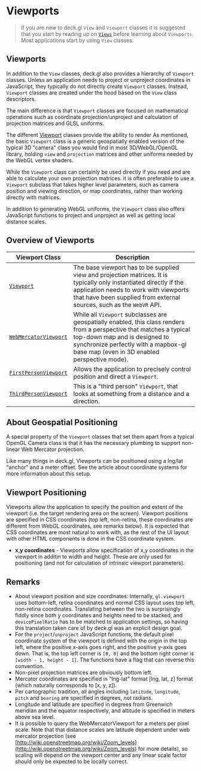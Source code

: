 # Viewports

> If you are new to deck.gl `View` and `Viewport` classes it is suggested that you start by reading up on [`Views`](/docs/advanced/views.md) before learning about `Viewports`. Most applications start by using `View` classes.


## Viewports

In addition to the `View` classes, deck.gl also provides a hierarchy of `Viewport` classes. Unless an application needs to project or unproject coordinates in JavaScript, they typically do not directly create `Viewport` classes. Instead, `Viewport` classes are created under the hood based on the `View` class descriptors.

The main difference is that `Viewport` classes are focused on mathematical operations such as coordinate projection/unproject and calculation of projection matrices and GLSL uniforms.

The different [Viewport](/docs/api-reference/viewport.md) classes provide the ability to render
As mentioned, the basic `Viewport` class is a generic geospatially enabled version of the typical 3D "camera" class you would find in most 3D/WebGL/OpenGL library, holding `view` and `projection` matrices and other uniforms needed by the WebGL vertex shaders.

While the `Viewport` class can certainly be used directly if you need and are able to calculate your own projection matrices. it is often preferable to use a `Viewport` subclass that takes higher level parameters, such as camera position and viewing direction, or map coordinates, rather than working directly with matrices.

In addition to generating WebGL uniforms, the `Viewport` class also offers JavaScript functions to project and unproject as well as getting local distance scales.


## Overview of Viewports

| Viewport Class        | Description |
| ---                   | ---         |
| [`Viewport`](/docs/api-reference/viewport.md)            | The base viewport has to be supplied view and projection matrices. It is typically only instantiated directly if the application needs to work with viewports that have been supplied from external sources, such as the `WebVR` API. |
| [`WebMercatorViewport`](/docs/api-reference/web-mercator-viewport.md) | While all `Viewport` subclasses are geospatially enabled, this class renders from a perspective that matches a typical top-down map and is designed to synchronize perfectly with a mapbox-gl base map (even in 3D enabled perspective mode).
| [`FirstPersonViewport`](/docs/api-reference/first-person-viewport.md) | Allows the application to precisely control position and direct a `Viewport`. |
| [`ThirdPersonViewport`](/docs/api-reference/third-person-viewport.md)       | This is a "third person" `Viewport`, that looks at something from a distance and a direction. |


## About Geospatial Positioning

A special property of the `Viewport` classes that set them apart from a typical OpenGL Camera class is that it has the necessary plumbing to support non-linear Web Mercator projection.

Like many things in deck.gl, Viewports can be positioned using a lng/lat "anchor" and a meter offset. See the article about coordinate systems for more information about this setup.


## Viewport Positioning

Viewports allow the application to specify the position and extent of the viewport (i.e. the target rendering area on the screen). Viewport positions are specified in CSS coordinates (top left, non-retina, these coordinates are different from WebGL coordinates, see remarks below). It is expected that CSS coordinates are most natural to work with, as the rest of the UI layout with other HTML components is done in the CSS coordinate system.

* **x,y coordinates** - Viewports allow specification of x,y coordinates in the viewport in additin to width and height. These are only used for positioning (and not for calculation of intrinsic viewport parameters).


## Remarks

* About viewport position and size coordinates: Internally, `gl.viewport` uses bottom-left, retina coordinates and normal CSS layout uses top left, non-retina coordinates. Translating between the two is surprisingly fiddly since both y coordinates and heights need to be stacked, and `devicePixelRatio` has to be matched to application settings, so having this translation taken care of by deck.gl was an explicit design goal.
* For the `project`/`unproject` JavaScript functions, the default pixel coordinate system of the viewport is defined with the origin in the top left, where the positive x-axis goes right, and the positive y-axis goes down. That is, the top left corner is `[0, 0]` and the bottom right corner is `[width - 1, height - 1]`. The functions have a flag that can reverse this convention.
* Non-pixel projection matrices are obviously bottom left.
* Mercator coordinates are specified in "lng-lat" format [lng, lat, z] format (which naturally corresponds to [x, y, z]).
* Per cartographic tradition, all angles including `latitude`, `longitude`, `pitch` and `bearing` are specified in degrees, not radians.
* Longitude and latitude are specified in degrees from Greenwich meridian and the equator respectively, and altitude is specified in meters above sea level.
* It is possible to query the WebMercatorViewport for a meters per pixel scale. Note that that distance scales are latitude dependent under web mercator projection (see [http://wiki.openstreetmap.org/wiki/Zoom_levels](http://wiki.openstreetmap.org/wiki/Zoom_levels) for more details), so scaling will depend on the viewport center and any linear scale factor should only be expected to be locally correct.
